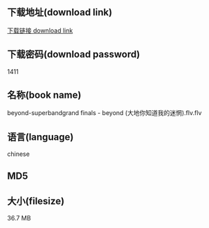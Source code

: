 ## 下载地址(download link)
[下载链接 download link](https://voluble-croquembouche-d321dc.netlify.app/?s=beyond-superbandgrand+finals+-+beyond+%28%E5%A4%A7%E5%9C%B0%E4%BD%A0%E7%9F%A5%E9%81%93%E6%88%91%E7%9A%84%E8%BF%B7%E6%83%98%29.flv)

## 下载密码(download password)
1411

## 名称(book name)
beyond-superbandgrand finals - beyond (大地你知道我的迷惘).flv.flv

## 语言(language)
chinese

## MD5


## 大小(filesize)
36.7 MB
